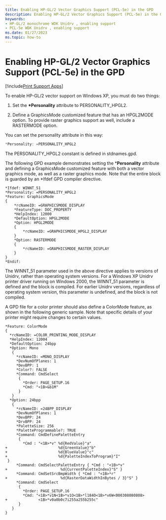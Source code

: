 ```yaml
---
title: Enabling HP-GL/2 Vector Graphics Support (PCL-5e) in the GPD
description: Enabling HP-GL/2 Vector Graphics Support (PCL-5e) in the GPD
keywords:
- HP-GL/2 monochrome WDK Unidrv , enabling support
- PCL-5e WDK Unidrv , enabling support
ms.date: 01/27/2023
ms.topic: how-to
---
```


# Enabling HP-GL/2 Vector Graphics Support (PCL-5e) in the GPD

[!include[Print Support Apps](../includes/print-support-apps.md)]

To enable HP-GL/2 vector support on Windows XP, you must do two things:

1. Set the **\*Personality** attribute to PERSONALITY_HPGL2.

1. Define a GraphicsMode customized feature that has an HPGL2MODE option. To provide raster graphics support as well, include a RASTERMODE option.

You can set the personality attribute in this way:

```cpp
*Personality: =PERSONALITY_HPGL2
```

The PERSONALITY_HPGL2 constant is defined in stdnames.gpd.

The following GPD example demonstrates setting the \***Personality** attribute and defining a GraphicsMode customized feature with both a vector graphics mode, as well as a raster graphics mode. Note that the entire block is guarded by an \*Ifdef GPD compiler directive.

```GPD
*Ifdef: WINNT_51
*Personality: =PERSONALITY_HPGL2
*Feature: GraphicsMode
{
    *rcNameID: =GRAPHICSMODE_DISPLAY
    *FeatureType: DOC_PROPERTY
    *HelpIndex: 12000
    *DefaultOption: HPGL2MODE
    *Option: HPGL2MODE
    {
        *rcNameID: =GRAPHICSMODE_HPGL2_DISPLAY
    }
    *Option: RASTERMODE
    {
        *rcNameID: =GRAPHICSMODE_RASTER_DISPLAY
    }
}
*Endif:
```

The WINNT\_51 parameter used in the above directive applies to versions of Unidrv, rather than operating system versions. For a Windows XP Unidrv printer driver running on Windows 2000, the WINNT\_51 parameter is defined and the block is compiled. For earlier Unidrv versions, regardless of operating system version, this parameter is undefined, and the block is not compiled.

A GPD file for a color printer should also define a ColorMode feature, as shown in the following generic sample. Note that specific details of your printer might require changes to certain values.

```GPD
*Feature: ColorMode
{
  *rcNameID: =COLOR_PRINTING_MODE_DISPLAY
  *HelpIndex: 12004
  *DefaultOption: 24bpp
  *Option: Mono
   {
     *rcNameID: =MONO_DISPLAY
     *DevNumOfPlanes: 1
     *DevBPP: 1
     *Color?: FALSE
     *Command: CmdSelect
      {
        *Order: PAGE_SETUP.16 
        *Cmd: "<1B>&b1M"
      }
   }
  *Option: 24bpp
   {
     *rcNameID: =24BPP_DISPLAY
     *DevNumOfPlanes: 1
     *DevBPP: 24
     *DrvBPP: 24
     *PaletteSize: 256
     *PaletteProgrammable?: TRUE
     *Command: CmdDefinePaletteEntry
      {
        *Cmd : "<1B>*v" %d{RedValue}"a"
+                       %d{GreenValue}"b"
+                       %d{BlueValue}"c"
+                       %d{PaletteIndexToProgram}"I"
 }
     *Command: CmdSelectPaletteEntry { *Cmd : "<1B>*v" 
+                        %d{CurrentPaletteIndex}"S" }
     *Command: CmdSetSrcBmpWidth { *Cmd : "<1B>*r" 
+                        %d{RasterDataWidthInBytes / 3}"S" }
     *Command: CmdSelect
      {
        *Order: PAGE_SETUP.16
        *Cmd: "<1B>*v1N<1B>*v1O<1B>*l184O<1B>*v6W<000308080808>
+              <1B>*v0a0b0c7i255a255b255c"
      }
   }
}
```

